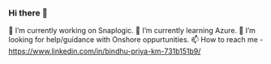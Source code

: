 ### Hi there 👋
🔭 I’m currently working on Snaplogic.
🌱 I’m currently learning Azure.
🤔 I’m looking for help/guidance with Onshore oppurtunities.
📫 How to reach me - https://www.linkedin.com/in/bindhu-priya-km-731b151b9/

<!--
**BindhuPriyaKM/BindhuPriyaKM** is a ✨ _special_ ✨ repository because its `README.md` (this file) appears on your GitHub profile.

Here are some ideas to get you started:

- 🔭 I’m currently working on Snaplogic.
- 🌱 I’m currently learning Azure.
- 👯 I’m looking to collaborate on 
- 🤔 I’m looking for help with ...
- 💬 Ask me about ...
- 📫 How to reach me: ...
- 😄 Pronouns: ...
- ⚡ Fun fact: ...
-->
